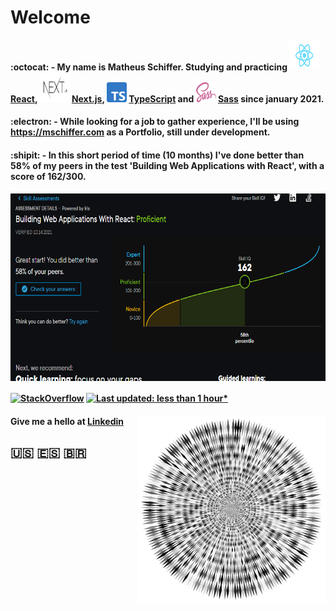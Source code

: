# Welcome

#### :octocat: - My name is **Matheus Schiffer**. Studying and practicing **<img src="React.svg" width="48px" height="48px"/>[React](https://www.reactjs.org), <img src="next.svg" width="48px" height="48px" /> [Next.js](https://nextjs.org/), <img src="Typescript.svg" width="32px" height="32px" /> [TypeScript](https://www.typescriptlang.org/) and <img src="SassLogo.svg" width="32px" height="32px" /> [Sass](https://sass-lang.com/)** since january 2021.

#### :electron: - While looking for a job to gather experience, I'll be using https://mschiffer.com as a Portfolio, still under development.

#### :shipit: - In this short period of time (10 months) I've done better than 58% of my peers in the test 'Building Web Applications with React', with a score of 162/300.

<img src="reactAssessment2.PNG" width="600" height="300" align="center" />

#### [![StackOverflow](https://img.shields.io/badge/StackOverflow-1-F27F33?logo=stackoverflow)](https://stackoverflow.com/users/11280354/psychobellic) [![Last updated: less than 1 hour*](https://img.shields.io/badge/last%20updated-less%20than%201%20hour*-green)](https://github.com/Psychobellic/actions)

<img src="Abstract-Vortex.svg" align="right" width="300px" height="300px" />

#### Give me a hello at [Linkedin](https://www.linkedin.com/in/matheus-schiffer-rossetto-4467b438/)

## :us: :es: :brazil:
